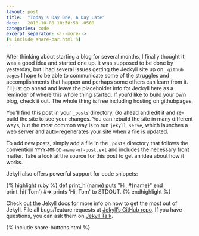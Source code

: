 ```yaml
---
layout: post
title:  "Today's Day One, A Day Late"
date:   2018-10-08 10:58:58 -0500
categories: code
excerpt_separator: <!--more-->
{% include share-bar.html %}
---
```

After thinking about starting a blog for several months, I finally thought it was a good idea and started one up.  It was supposed to be done by yesterday, but I had several issues getting the Jeckyll site up on `_github pages` I hope to be able to communicate some of the struggles and accomplishments that happen and perhaps some others can learn from it.  I'll just go ahead and leave the placeholder info for Jeckyll here as a reminder of where this whole thing started.  If you'd like to build your own blog, check it out.  The whole thing is free including hosting on githubpages.      


You’ll find this post in your `_posts` directory. Go ahead and edit it and re-build the site to see your changes. You can rebuild the site in many different ways, but the most common way is to run `jekyll serve`, which launches a web server and auto-regenerates your site when a file is updated.

To add new posts, simply add a file in the `_posts` directory that follows the convention `YYYY-MM-DD-name-of-post.ext` and includes the necessary front matter. Take a look at the source for this post to get an idea about how it works.

Jekyll also offers powerful support for code snippets:

{% highlight ruby %}
def print_hi(name)
  puts "Hi, #{name}"
end
print_hi('Tom')
#=> prints 'Hi, Tom' to STDOUT.
{% endhighlight %}

Check out the [Jekyll docs][jekyll-docs] for more info on how to get the most out of Jekyll. File all bugs/feature requests at [Jekyll’s GitHub repo][jekyll-gh]. If you have questions, you can ask them on [Jekyll Talk][jekyll-talk].

[jekyll-docs]: https://jekyllrb.com/docs/home
[jekyll-gh]:   https://github.com/jekyll/jekyll
[jekyll-talk]: https://talk.jekyllrb.com/


{% include share-buttons.html %}

